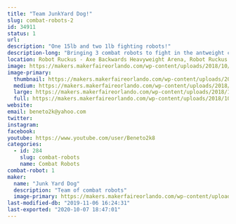```yaml
---
title: "Team JunkYard Dog!"
slug: combat-robots-2
id: 34911
status: 1
url: 
description: "One 15lb and two 1lb fighting robots!"
description-long: "Bringing 3 combat robots to fight in the antweight class and Dogeweight class from Team Junk Yard Dog!"
location: Robot Ruckus - Axe Backwards Heavyweight Arena, Robot Ruckus - Small Arena
image: https://makers.makerfaireorlando.com/wp-content/uploads/2018/10/15403263956367951181588606471078-1024x576.jpg
image-primary:
  thumbnail: https://makers.makerfaireorlando.com/wp-content/uploads/2018/10/15403263956367951181588606471078-150x150.jpg
  medium: https://makers.makerfaireorlando.com/wp-content/uploads/2018/10/15403263956367951181588606471078-300x169.jpg
  large: https://makers.makerfaireorlando.com/wp-content/uploads/2018/10/15403263956367951181588606471078-1024x576.jpg
  full: https://makers.makerfaireorlando.com/wp-content/uploads/2018/10/15403263956367951181588606471078.jpg
website: 
email: beneto2k@yahoo.com
twitter: 
instagram: 
facebook: 
youtube: https://www.youtube.com/user/Beneto2k8
categories:
  - id: 284
    slug: combat-robots
    name: Combat Robots
combat-robot: 1
maker:
  name: "Junk Yard Dog"
  description: "Team of combat robots"
  image-primary: https://makers.makerfaireorlando.com/wp-content/uploads/2018/10/Color-dog.jpg
last-modified-db: "2019-11-06 16:24:31"
last-exported: "2020-10-07 18:47:01"
---
```

